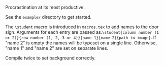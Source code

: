 Procrastination at its most productive.

See the ```example/``` directory to get started.

The ```\student``` macro is introduced in ```macros.tex``` to add names to the door sign. Arguments for each entry are passed as.```\student{column number (1 or 2)}{row number (1, 2, 3 or 4)}{name 1}{name 2}{path to image}```. If "name 2" is empty the names will be typeset on a single line. Otherwise, "name 1" and "name 2" are set on separate lines.

Compile twice to set background correctly.

